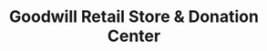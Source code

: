 ---
title: "Goodwill Retail Store & Donation Center"
url: /great-barrington/goodwill-retail-store-and-donation-center/
shop: clothes
---
